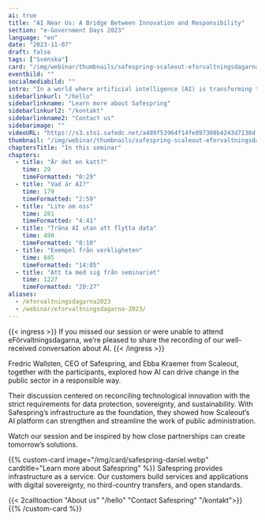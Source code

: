 ```yaml
---
ai: true
title: "AI Near Us: A Bridge Between Innovation and Responsibility"
section: "e-Government Days 2023"
language: "en"
date: "2023-11-07"
draft: false
tags: ["Svenska"]
card: "/img/webinar/thumbnails/safespring-scaleout-eforvaltningsdagarna-2023.jpg"
eventbild: ""
socialmediabild: ""
intro: "In a world where artificial intelligence (AI) is transforming the landscape of nearly every industry, there are important questions to answer: How do we ensure that AI’s power is used in a way that is effective and sustainable, without risking data ending up in the wrong hands?"
sidebarlinkurl: "/hello"
sidebarlinkname: "Learn more about Safespring"
sidebarlinkurl2: "/kontakt"
sidebarlinkname2: "Contact us"
sidebarimage: ""
videoURL: "https://s3.sto1.safedc.net/a489f53964f14fe897308b4243d7138d:processedvideos/safespring-scaleout-eforvaltningsdagarna–talarslot-2023/master.m3u8"
thumbnail: "/img/webinar/thumbnails/safespring-scaleout-eforvaltningsdagarna-2023.jpg"
chaptersTitle: "In this seminar"
chapters:
  - title: "Är det en katt?"
    time: 29
    timeFormatted: "0:29"
  - title: "Vad är AI?"
    time: 179
    timeFormatted: "2:59"
  - title: "Lite om oss"
    time: 281
    timeFormatted: "4:41"
  - title: "Träna AI utan att flytta data"
    time: 490
    timeFormatted: "8:10"
  - title: "Exempel från verkligheten"
    time: 845
    timeFormatted: "14:05"
  - title: "Att ta med sig från seminariet"
    time: 1227
    timeFormatted: "20:27"
aliases:
  - /eforvaltningsdagarna2023
  - /webinar/eforvaltningsdagarna-2023/
---
```

{{< ingress >}}
If you missed our session or were unable to attend eFörvaltningsdagarna, we’re pleased to share the recording of our well-received conversation about AI.
{{< /ingress >}}

Fredric Wallsten, CEO of Safespring, and Ebba Kraemer from Scaleout, together with the participants, explored how AI can drive change in the public sector in a responsible way.

Their discussion centered on reconciling technological innovation with the strict requirements for data protection, sovereignty, and sustainability. With Safespring’s infrastructure as the foundation, they showed how Scaleout’s AI platform can strengthen and streamline the work of public administration.

Watch our session and be inspired by how close partnerships can create tomorrow’s solutions.

{{% custom-card image="/img/card/safespring-daniel.webp" cardtitle="Learn more about Safespring" %}}
Safespring provides infrastructure as a service. Our customers build services and applications with digital sovereignty, no third-country transfers, and open standards.

{{< 2calltoaction "About us" "/hello" "Contact Safespring" "/kontakt">}}
{{% /custom-card %}}